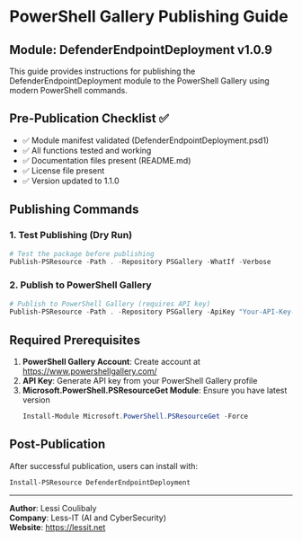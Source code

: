 # PowerShell Gallery Publishing Guide

## Module: DefenderEndpointDeployment v1.0.9

This guide provides instructions for publishing the DefenderEndpointDeployment module to the PowerShell Gallery using modern PowerShell commands.

## Pre-Publication Checklist ✅

- ✅ Module manifest validated (DefenderEndpointDeployment.psd1)
- ✅ All functions tested and working
- ✅ Documentation files present (README.md)
- ✅ License file present
- ✅ Version updated to 1.1.0

## Publishing Commands

### 1. Test Publishing (Dry Run)
```powershell
# Test the package before publishing
Publish-PSResource -Path . -Repository PSGallery -WhatIf -Verbose
```

### 2. Publish to PowerShell Gallery
```powershell
# Publish to PowerShell Gallery (requires API key)
Publish-PSResource -Path . -Repository PSGallery -ApiKey "Your-API-Key-Here" -Verbose
```

## Required Prerequisites

1. **PowerShell Gallery Account**: Create account at https://www.powershellgallery.com/
2. **API Key**: Generate API key from your PowerShell Gallery profile
3. **Microsoft.PowerShell.PSResourceGet Module**: Ensure you have latest version
   ```powershell
   Install-Module Microsoft.PowerShell.PSResourceGet -Force
   ```

## Post-Publication

After successful publication, users can install with:
```powershell
Install-PSResource DefenderEndpointDeployment
```

---
**Author**: Lessi Coulibaly  
**Company**: Less-IT (AI and CyberSecurity)  
**Website**: https://lessit.net
